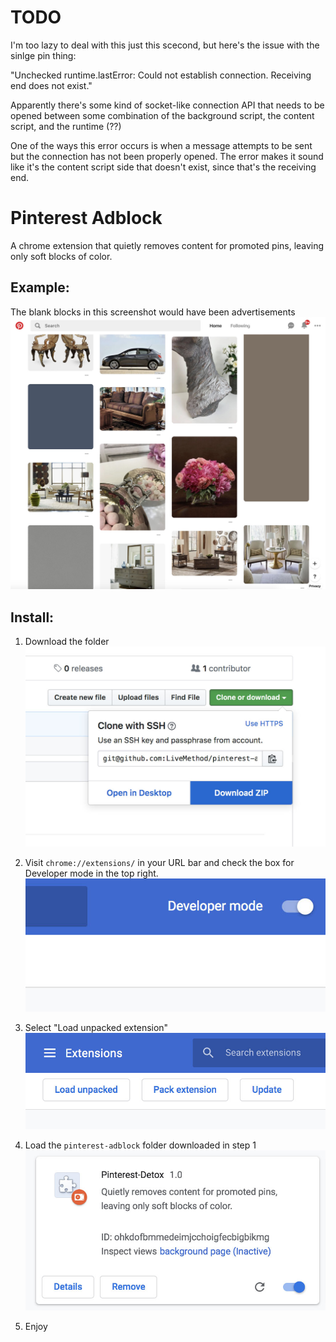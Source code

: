 # TODO

I'm too lazy to deal with this just this scecond, but here's the issue  with the sinlge pin thing:

"Unchecked runtime.lastError: Could not establish connection. Receiving end does not exist."

Apparently there's some kind of socket-like connection API that needs to be opened between some combination of the background script, the content script, and the runtime (??)

One of the ways this error occurs is when a message attempts to be sent but the connection has not been properly opened. The error makes it sound like it's the content script side that doesn't exist, since that's the receiving end.

# Pinterest Adblock
A chrome extension that quietly removes content for promoted pins, leaving only soft blocks of color.

## Example:
The blank blocks in this screenshot would have been advertisements
![Example](img/example.jpg)

## Install:

1) Download the folder
![Download](img/install-download.jpg)

2) Visit `chrome://extensions/` in your URL bar and check the box for Developer mode in the top right.
![Toggle](img/install-switch.jpg)

3) Select "Load unpacked extension"
![Toggle](img/install-load.jpg)

4) Load the `pinterest-adblock` folder downloaded in step 1
![Toggle](img/install-plugin.jpg)

5) Enjoy